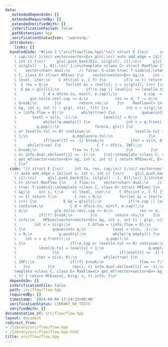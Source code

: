 ```yaml
---
data:
  _extendedDependsOn: []
  _extendedRequiredBy: []
  _extendedVerifiedWith: []
  _isVerificationFailed: false
  _pathExtension: hpp
  _verificationStatusIcon: ':warning:'
  attributes:
    links: []
  bundledCode: "#line 1 \"src/flow/flow.hpp\"\n// struct E {\n//     int to, rev,\
    \ cap;\n// };\n// vector<vector<E>> g(n);\n// auto add_edge = [&](int u, int v,\
    \ int c) {\n//     g[u].push_back(E{v, si(g[v]), c});\n//     g[v].push_back(E{u,\
    \ si(g[u]) - 1, 0});\n// };\n\ntemplate <class C> struct MaxFlow {\n    C flow;\n\
    \    vector<char> dual;\n    // false: S-side true: T-side\n};\ntemplate <class\
    \ C, class E> struct MFExec {\n    vector<vector<E>> &g;\n    int s, t;\n    vi\
    \ level, iter;\n    C dfs(int v, C f) {\n        if(v == t) return f;\n      \
    \  C res = 0;\n        for(int &i = iter[v]; i < si(g[v]); i++) {\n          \
    \  E &e = g[v][i];\n            if(!e.cap || level[v] >= level[e.to]) continue;\n\
    \            C d = dfs(e.to, min(f, e.cap));\n            e.cap -= d;\n      \
    \      g[e.to][e.rev].cap += d;\n            res += d, f -= d;\n            if(!f)\
    \ break;\n        }\n        return res;\n    }\n    MaxFlow<C> info;\n    MFExec(vector<vector<E>>\
    \ &g, int s, int t) : g(g), s(s), t(t) {\n        int n = si(g);\n        C &flow\
    \ = (info.flow = 0);\n        while(true) {\n            queue<int> q;\n     \
    \       level = vi(n, -1);\n            level[s] = 0;\n            q.push(s);\n\
    \            while(!q.empty()) {\n                int v = q.front();\n       \
    \         q.pop();\n                fore(e, g[v]) {\n                    if(!e.cap\
    \ or level[e.to] >= 0) continue;\n                    level[e.to] = level[v] +\
    \ 1;\n                    q.emplace(e.to);\n                }\n            }\n\
    \            if(level[t] == -1) break;\n            iter = vi(n, 0);\n       \
    \     while(true) {\n                C f = dfs(s, INF);\n                if(!f)\
    \ break;\n                flow += f;\n            }\n        }\n        rep(i,\
    \ n) info.dual.eb(level[i] == -1);\n    }\n};\ntemplate <class C, class E> MaxFlow<C>\
    \ get_mf(vector<vector<E>> &g, int s, int t) { return MFExec<C, E>(g, s, t).info;\
    \ }\n"
  code: "// struct E {\n//     int to, rev, cap;\n// };\n// vector<vector<E>> g(n);\n\
    // auto add_edge = [&](int u, int v, int c) {\n//     g[u].push_back(E{v, si(g[v]),\
    \ c});\n//     g[v].push_back(E{u, si(g[u]) - 1, 0});\n// };\n\ntemplate <class\
    \ C> struct MaxFlow {\n    C flow;\n    vector<char> dual;\n    // false: S-side\
    \ true: T-side\n};\ntemplate <class C, class E> struct MFExec {\n    vector<vector<E>>\
    \ &g;\n    int s, t;\n    vi level, iter;\n    C dfs(int v, C f) {\n        if(v\
    \ == t) return f;\n        C res = 0;\n        for(int &i = iter[v]; i < si(g[v]);\
    \ i++) {\n            E &e = g[v][i];\n            if(!e.cap || level[v] >= level[e.to])\
    \ continue;\n            C d = dfs(e.to, min(f, e.cap));\n            e.cap -=\
    \ d;\n            g[e.to][e.rev].cap += d;\n            res += d, f -= d;\n  \
    \          if(!f) break;\n        }\n        return res;\n    }\n    MaxFlow<C>\
    \ info;\n    MFExec(vector<vector<E>> &g, int s, int t) : g(g), s(s), t(t) {\n\
    \        int n = si(g);\n        C &flow = (info.flow = 0);\n        while(true)\
    \ {\n            queue<int> q;\n            level = vi(n, -1);\n            level[s]\
    \ = 0;\n            q.push(s);\n            while(!q.empty()) {\n            \
    \    int v = q.front();\n                q.pop();\n                fore(e, g[v])\
    \ {\n                    if(!e.cap or level[e.to] >= 0) continue;\n          \
    \          level[e.to] = level[v] + 1;\n                    q.emplace(e.to);\n\
    \                }\n            }\n            if(level[t] == -1) break;\n   \
    \         iter = vi(n, 0);\n            while(true) {\n                C f = dfs(s,\
    \ INF);\n                if(!f) break;\n                flow += f;\n         \
    \   }\n        }\n        rep(i, n) info.dual.eb(level[i] == -1);\n    }\n};\n\
    template <class C, class E> MaxFlow<C> get_mf(vector<vector<E>> &g, int s, int\
    \ t) { return MFExec<C, E>(g, s, t).info; }\n"
  dependsOn: []
  isVerificationFile: false
  path: src/flow/flow.hpp
  requiredBy: []
  timestamp: '2024-09-04 17:24:13+09:00'
  verificationStatus: LIBRARY_NO_TESTS
  verifiedWith: []
documentation_of: src/flow/flow.hpp
layout: document
redirect_from:
- /library/src/flow/flow.hpp
- /library/src/flow/flow.hpp.html
title: src/flow/flow.hpp
---
```

